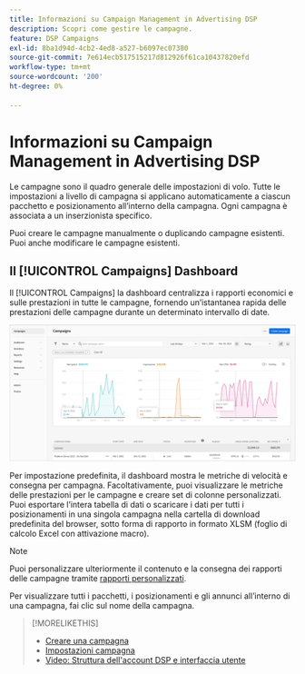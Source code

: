 ```yaml
---
title: Informazioni su Campaign Management in Advertising DSP
description: Scopri come gestire le campagne.
feature: DSP Campaigns
exl-id: 8ba1d94d-4cb2-4ed8-a527-b6097ec07380
source-git-commit: 7e614ecb517515217d812926f61ca10437820efd
workflow-type: tm+mt
source-wordcount: '200'
ht-degree: 0%

---
```


# Informazioni su Campaign Management in Advertising DSP

Le campagne sono il quadro generale delle impostazioni di volo. Tutte le impostazioni a livello di campagna si applicano automaticamente a ciascun pacchetto e posizionamento all’interno della campagna. Ogni campagna è associata a un inserzionista specifico.

Puoi creare le campagne manualmente o duplicando campagne esistenti. Puoi anche modificare le campagne esistenti.

## Il [!UICONTROL Campaigns] Dashboard

<!-- standardize on "dashboard" or "view" -->
Il [!UICONTROL Campaigns] la dashboard centralizza i rapporti economici e sulle prestazioni in tutte le campagne, fornendo un’istantanea rapida delle prestazioni delle campagne durante un determinato intervallo di date.

![Dashboard delle campagne](/help/dsp/assets/campaign-dashboard.png)

Per impostazione predefinita, il dashboard mostra le metriche di velocità e consegna per campagna. Facoltativamente, puoi visualizzare le metriche delle prestazioni per le campagne e creare set di colonne personalizzati. Puoi esportare l’intera tabella di dati o scaricare i dati per tutti i posizionamenti in una singola campagna nella cartella di download predefinita del browser, sotto forma di rapporto in formato XLSM (foglio di calcolo Excel con attivazione macro).

>[!NOTE]
>
>Puoi personalizzare ulteriormente il contenuto e la consegna dei rapporti delle campagne tramite [rapporti personalizzati](/help/dsp/reports/report-about.md).

Per visualizzare tutti i pacchetti, i posizionamenti e gli annunci all’interno di una campagna, fai clic sul nome della campagna.

>[!MORELIKETHIS]
>
>* [Creare una campagna](campaign-create.md)
>* [Impostazioni campagna](campaign-settings.md)
>* [Video: Struttura dell&#39;account DSP e interfaccia utente](https://experienceleague.adobe.com/docs/advertising-learn/tutorials/dsp/ui.html)

